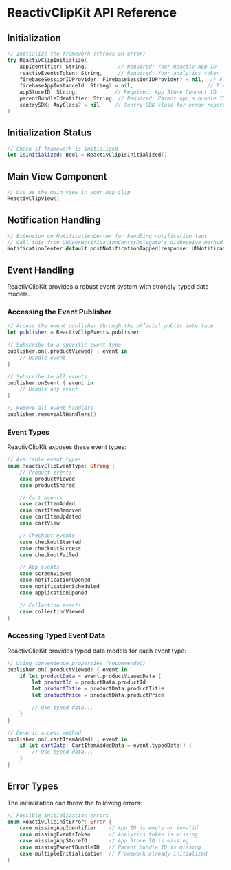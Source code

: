 # ReactivClipKit API Reference

## Initialization

```swift
// Initialize the framework (throws on error)
try ReactivClipInitialize(
    appIdentifier: String,          // Required: Your Reactiv App ID
    reactivEventsToken: String,     // Required: Your analytics token
    firebaseSessionIDProvider: FirebaseSessionIDProvider? = nil,  // Firebase session callback
    firebaseAppInstanceId: String? = nil,                        // Firebase instance ID
    appStoreID: String,            // Required: App Store Connect ID
    parentBundleIdentifier: String, // Required: Parent app's bundle ID
    sentrySDK: AnyClass? = nil     // Sentry SDK class for error reporting
)
```

## Initialization Status

```swift
// Check if framework is initialized
let isInitialized: Bool = ReactivClipIsInitialized()
```

## Main View Component

```swift
// Use as the main view in your App Clip
ReactivClipView()
```

## Notification Handling

```swift
// Extension on NotificationCenter for handling notification taps
// Call this from UNUserNotificationCenterDelegate's didReceive method
NotificationCenter.default.postNotificationTapped(response: UNNotificationResponse)
```

## Event Handling

ReactivClipKit provides a robust event system with strongly-typed data models.

### Accessing the Event Publisher

```swift
// Access the event publisher through the official public interface
let publisher = ReactivClipEvents.publisher

// Subscribe to a specific event type
publisher.on(.productViewed) { event in
    // Handle event
}

// Subscribe to all events
publisher.onEvent { event in
    // Handle any event
}

// Remove all event handlers
publisher.removeAllHandlers()
```

### Event Types

ReactivClipKit exposes these event types:

```swift
// Available event types
enum ReactivClipEventType: String {
    // Product events
    case productViewed
    case productShared

    // Cart events
    case cartItemAdded
    case cartItemRemoved
    case cartItemUpdated
    case cartView

    // Checkout events
    case checkoutStarted
    case checkoutSuccess
    case checkoutFailed

    // App events
    case screenViewed
    case notificationOpened
    case notificationScheduled
    case applicationOpened

    // Collection events
    case collectionViewed
}

```

### Accessing Typed Event Data

ReactivClipKit provides typed data models for each event type:

```swift
// Using convenience properties (recommended)
publisher.on(.productViewed) { event in
    if let productData = event.productViewedData {
        let productId = productData.productId
        let productTitle = productData.productTitle
        let productPrice = productData.productPrice

        // Use typed data...
    }
}

// Generic access method
publisher.on(.cartItemAdded) { event in
    if let cartData: CartItemAddedData = event.typedData() {
        // Use typed data...
    }
}
```

## Error Types

The initialization can throw the following errors:

```swift
// Possible initialization errors
enum ReactivClipInitError: Error {
    case missingAppIdentifier    // App ID is empty or invalid
    case missingEventsToken      // Analytics token is missing
    case missingAppStoreID       // App Store ID is missing
    case missingParentBundleID   // Parent bundle ID is missing
    case multipleInitialization  // Framework already initialized
}
```
